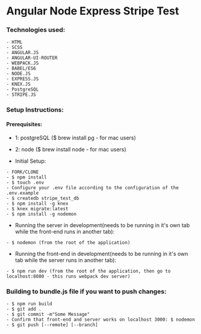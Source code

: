 # Angular Node Express Stripe Test

### Technologies used:

```
- HTML
- SCSS
- ANGULAR.JS
- ANGULAR-UI-ROUTER
- WEBPACK.JS
- BABEL/ES6
- NODE.JS
- EXPRESS.JS
- KNEX.JS
- PostgreSQL
- STRIPE.JS
```

### Setup Instructions:

#### Prerequisites:
- 1: postgreSQL ($ brew install pg - for mac users)
- 2: node ($ brew install node - for mac users)

- Initial Setup:

```
- FORK/CLONE
- $ npm install
- $ touch .env
- Configure your .env file according to the configuration of the .env.example
- $ createdb stripe_test_db
- $ npm install -g knex
- $ knex migrate:latest
- $ npm install -g nodemon
```

- Running the server in development(needs to be running in it's own tab while the front-end runs in another tab):

```
- $ nodemon (from the root of the application)
```

- Running the front-end in development(needs to be running in it's own tab while the server runs in another tab):

```
- $ npm run dev (from the root of the application, then go to localhost:8080 - this runs webpack dev server)
```

### Building to bundle.js file if you want to push changes:

```
- $ npm run build
- $ git add .
- $ git commit -m"Some Message"
- Confirm that front-end and server works on localhost 3000: $ nodemon
- $ git push [--remote] [--branch]
```

